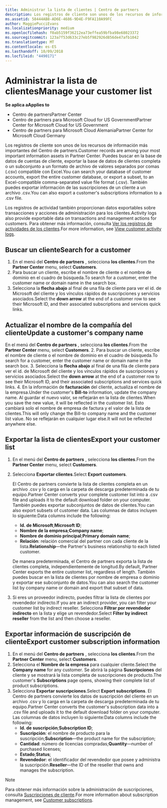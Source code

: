 ```yaml
---
title: Administrar la lista de clientes | Centro de partners
description: Los registros de cliente son unos de los recursos de información más importantes del Centro de partners.
ms.assetid: 58444AB8-AD6E-4686-9D4E-F9FA110A99FC
author: MaggiePucciEvans
ms.localizationpriority: medium
ms.openlocfilehash: f0ab5159f36212ea73effea59bfba98e68023372
ms.sourcegitcommit: 123a7f53d633c27eb5f982926d856de47afb1042
ms.translationtype: MT
ms.contentlocale: es-ES
ms.lasthandoff: 10/09/2018
ms.locfileid: "4490171"
---
```

# <a name="manage-your-customer-list"></a><span data-ttu-id="b525c-103">Administrar la lista de clientes</span><span class="sxs-lookup"><span data-stu-id="b525c-103">Manage your customer list</span></span>

**<span data-ttu-id="b525c-104">Se aplica a</span><span class="sxs-lookup"><span data-stu-id="b525c-104">Applies to</span></span>**

-  <span data-ttu-id="b525c-105">Centro de partners</span><span class="sxs-lookup"><span data-stu-id="b525c-105">Partner Center</span></span>
-  <span data-ttu-id="b525c-106">Centro de partners para Microsoft Cloud for US Government</span><span class="sxs-lookup"><span data-stu-id="b525c-106">Partner Center for Microsoft Cloud for US Government</span></span>
-  <span data-ttu-id="b525c-107">Centro de partners para Microsoft Cloud Alemania</span><span class="sxs-lookup"><span data-stu-id="b525c-107">Partner Center for Microsoft Cloud Germany</span></span>

<span data-ttu-id="b525c-108">Los registros de cliente son unos de los recursos de información más importantes del Centro de partners.</span><span class="sxs-lookup"><span data-stu-id="b525c-108">Customer records are among your most important information assets in Partner Center.</span></span> <span data-ttu-id="b525c-109">Puedes buscar en la base de datos de cuentas de cliente, exportar la base de datos de clientes completa o un subconjunto a un formato de archivo de valores separados por comas (.csv) compatible con Excel.</span><span class="sxs-lookup"><span data-stu-id="b525c-109">You can search your database of customer accounts, export the entire customer database, or export a subset, to an Excel-compatible comma-separated value file format (.csv).</span></span> <span data-ttu-id="b525c-110">También puedes exportar información de las suscripciones de un cliente a un archivo .csv.</span><span class="sxs-lookup"><span data-stu-id="b525c-110">You can also export a customer's subscriptions information to a .csv file.</span></span>

<span data-ttu-id="b525c-111">Los registros de actividad también proporcionan datos exportables sobre transacciones y acciones de administración para los clientes.</span><span class="sxs-lookup"><span data-stu-id="b525c-111">Activity logs also provide exportable data on transactions and management actions for customers.</span></span> <span data-ttu-id="b525c-112">Para obtener más información, consulta [Ver los registros de actividades de los clientes](activity-logs.md).</span><span class="sxs-lookup"><span data-stu-id="b525c-112">For more information, see [View customer activity logs](activity-logs.md).</span></span>


## <a name="search-for-a-customer"></a><span data-ttu-id="b525c-113">Buscar un cliente</span><span class="sxs-lookup"><span data-stu-id="b525c-113">Search for a customer</span></span>

1.  <span data-ttu-id="b525c-114">En el menú del **Centro de partners** , selecciona **los clientes**.</span><span class="sxs-lookup"><span data-stu-id="b525c-114">From the **Partner Center** menu, select **Customers**.</span></span>
2.  <span data-ttu-id="b525c-115">Para buscar un cliente, escribe el nombre de cliente o el nombre de dominio en el cuadro de búsqueda.</span><span class="sxs-lookup"><span data-stu-id="b525c-115">To search for a customer, enter the customer name or domain name in the search box.</span></span>
3.  <span data-ttu-id="b525c-116">Selecciona la **flecha abajo** al final de una fila de cliente para ver el id. de Microsoft del cliente y los vínculos rápidos de suscripciones y servicios asociados.</span><span class="sxs-lookup"><span data-stu-id="b525c-116">Select the **down arrow** at the end of a customer row to see their Microsoft ID, and their associated subscriptions and services quick links.</span></span>

## <a name="update-a-customers-company-name"></a><span data-ttu-id="b525c-117">Actualizar el nombre de la compañía del cliente</span><span class="sxs-lookup"><span data-stu-id="b525c-117">Update a customer's company name</span></span>

<span data-ttu-id="b525c-118">En el menú del **Centro de partners** , selecciona **los clientes**.</span><span class="sxs-lookup"><span data-stu-id="b525c-118">From the **Partner Center** menu, select **Customers**.</span></span>
2.  <span data-ttu-id="b525c-119">Para buscar un cliente, escribe el nombre de cliente o el nombre de dominio en el cuadro de búsqueda.</span><span class="sxs-lookup"><span data-stu-id="b525c-119">To search for a customer, enter the customer name or domain name in the search box.</span></span>
3.  <span data-ttu-id="b525c-120">Selecciona la **flecha abajo** al final de una fila de cliente para ver el id. de Microsoft del cliente y los vínculos rápidos de suscripciones y servicios asociados.</span><span class="sxs-lookup"><span data-stu-id="b525c-120">Select the **down arrow** at the end of a customer row to see their Microsoft ID, and their associated subscriptions and services quick links.</span></span>
4.  <span data-ttu-id="b525c-121">En la información de **facturación** del cliente, actualiza el nombre de la empresa.</span><span class="sxs-lookup"><span data-stu-id="b525c-121">Under the customer's **Bill-to** information, update the company name.</span></span> <span data-ttu-id="b525c-122">Al guardar el nuevo valor, se reflejarán en la lista de clientes.</span><span class="sxs-lookup"><span data-stu-id="b525c-122">When you save the new value, it will be reflected in the customer list.</span></span> <span data-ttu-id="b525c-123">Esto cambiará solo el nombre de empresa de factura y el valor de la lista de clientes.</span><span class="sxs-lookup"><span data-stu-id="b525c-123">This will only change the Bill-to company name and the customer list value.</span></span> <span data-ttu-id="b525c-124">No se reflejarán en cualquier lugar else.</span><span class="sxs-lookup"><span data-stu-id="b525c-124">It will not be reflected anywhere else.</span></span>

## <a name="export-your-customer-list"></a><span data-ttu-id="b525c-125">Exportar la lista de clientes</span><span class="sxs-lookup"><span data-stu-id="b525c-125">Export your customer list</span></span>

1.  <span data-ttu-id="b525c-126">En el menú del **Centro de partners** , selecciona **los clientes**.</span><span class="sxs-lookup"><span data-stu-id="b525c-126">From the **Partner Center** menu, select **Customers**.</span></span>
2.  <span data-ttu-id="b525c-127">Selecciona **Exportar clientes**.</span><span class="sxs-lookup"><span data-stu-id="b525c-127">Select **Export customers**.</span></span>

    <span data-ttu-id="b525c-128">El Centro de partners convierte la lista de clientes completa en un archivo .csv y lo carga en la carpeta de descarga predeterminada de tu equipo.</span><span class="sxs-lookup"><span data-stu-id="b525c-128">Partner Center converts your complete customer list into a .csv file and uploads it to the default download folder on your computer.</span></span> <span data-ttu-id="b525c-129">También puedes exportar subconjuntos de datos de clientes.</span><span class="sxs-lookup"><span data-stu-id="b525c-129">You can also export subsets of customer data.</span></span> <span data-ttu-id="b525c-130">Las columnas de datos incluyen lo siguiente:</span><span class="sxs-lookup"><span data-stu-id="b525c-130">Data columns include the following:</span></span>

    -   <span data-ttu-id="b525c-131">**Id. de Microsoft**;</span><span class="sxs-lookup"><span data-stu-id="b525c-131">**Microsoft ID**;</span></span>
    -   <span data-ttu-id="b525c-132">**Nombre de la empresa**;</span><span class="sxs-lookup"><span data-stu-id="b525c-132">**Company name**;</span></span>
    -   <span data-ttu-id="b525c-133">**Nombre de dominio principal**;</span><span class="sxs-lookup"><span data-stu-id="b525c-133">**Primary domain name**;</span></span>
    -   <span data-ttu-id="b525c-134">**Relación**: relación comercial del partner con cada cliente de la lista.</span><span class="sxs-lookup"><span data-stu-id="b525c-134">**Relationship**—the Partner's business relationship to each listed customer.</span></span>

    <span data-ttu-id="b525c-135">De manera predeterminada, el Centro de partners exporta la lista de clientes completa, independientemente de longitud.</span><span class="sxs-lookup"><span data-stu-id="b525c-135">By default, Partner Center exports the entire customer list, regardless of length.</span></span> <span data-ttu-id="b525c-136">También puedes buscar en la lista de clientes por nombre de empresa o dominio y exportar ese subconjunto de datos.</span><span class="sxs-lookup"><span data-stu-id="b525c-136">You can also search the customer list by company name or domain and export that subset of data.</span></span>

3.  <span data-ttu-id="b525c-137">Si eres un proveedor indirecto, puedes filtrar la lista de clientes por revendedor indirecto.</span><span class="sxs-lookup"><span data-stu-id="b525c-137">If you are an indirect provider, you can filter your customer list by indirect reseller.</span></span> <span data-ttu-id="b525c-138">Selecciona **Filtrar por revendedor indirecto** en la lista y elige un revendedor.</span><span class="sxs-lookup"><span data-stu-id="b525c-138">Select **Filter by indirect reseller** from the list and then choose a reseller.</span></span>


## <a name="export-customer-subscription-information"></a><span data-ttu-id="b525c-139">Exportar información de suscripción de cliente</span><span class="sxs-lookup"><span data-stu-id="b525c-139">Export customer subscription information</span></span>

1.  <span data-ttu-id="b525c-140">En el menú del **Centro de partners** , selecciona **los clientes**.</span><span class="sxs-lookup"><span data-stu-id="b525c-140">From the **Partner Center** menu, select **Customers**.</span></span>
2.  <span data-ttu-id="b525c-141">Selecciona el **Nombre de la empresa** para cualquier cliente.</span><span class="sxs-lookup"><span data-stu-id="b525c-141">Select the **Company name** for any customer.</span></span> <span data-ttu-id="b525c-142">Se abrirá la página **Suscripciones** del cliente y se mostrará la lista completa de suscripciones de producto.</span><span class="sxs-lookup"><span data-stu-id="b525c-142">The customer's **Subscriptions** page opens, showing their complete list of product subscriptions.</span></span>
3.  <span data-ttu-id="b525c-143">Selecciona **Exportar suscripciones**.</span><span class="sxs-lookup"><span data-stu-id="b525c-143">Select **Export subscriptions**.</span></span> <span data-ttu-id="b525c-144">El Centro de partners convierte los datos de suscripción del cliente en un archivo .csv y lo carga en la carpeta de descarga predeterminada de tu equipo.</span><span class="sxs-lookup"><span data-stu-id="b525c-144">Partner Center converts the customer's subscription data into a .csv file and uploads it to the default download folder on your computer.</span></span> <span data-ttu-id="b525c-145">Las columnas de datos incluyen lo siguiente:</span><span class="sxs-lookup"><span data-stu-id="b525c-145">Data columns include the following:</span></span>
    -   <span data-ttu-id="b525c-146">**Id. de suscripción**;</span><span class="sxs-lookup"><span data-stu-id="b525c-146">**Subscription ID**;</span></span>
    -   <span data-ttu-id="b525c-147">**Suscripción**: el nombre de producto para la suscripción;</span><span class="sxs-lookup"><span data-stu-id="b525c-147">**Subscription**—the product name for the subscription;</span></span>
    -   <span data-ttu-id="b525c-148">**Cantidad**: número de licencias compradas;</span><span class="sxs-lookup"><span data-stu-id="b525c-148">**Quantity**—number of purchased licenses;</span></span>
    -   <span data-ttu-id="b525c-149">**Estado**;</span><span class="sxs-lookup"><span data-stu-id="b525c-149">**Status**;</span></span>
    -   <span data-ttu-id="b525c-150">**Revendedor**: el identificador del revendedor que posee y administra la suscripción.</span><span class="sxs-lookup"><span data-stu-id="b525c-150">**Reseller**—the ID of the reseller that owns and manages the subscription.</span></span>

> [!NOTE]  
> <span data-ttu-id="b525c-151">Para obtener más información sobre la administración de suscripciones, consulta [Suscripciones de cliente](customer-subscriptions.md).</span><span class="sxs-lookup"><span data-stu-id="b525c-151">For more information about subscription management, see [Customer subscriptions](customer-subscriptions.md).</span></span>

     

 

 



